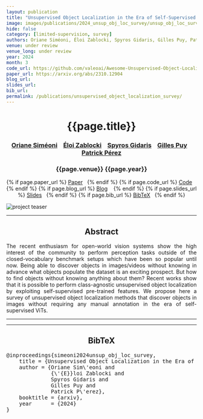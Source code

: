 ```yaml
---
layout: publication
title: "Unsupervised Object Localization in the Era of Self-Supervised ViTs: A Survey"
image: images/publications/2024_unsup_obj_loc_survey/unsup_obj_loc_survey.PNG
hide: false
category: [limited-supervision, survey]
authors: Oriane Siméoni, Éloi Zablocki, Spyros Gidaris, Gilles Puy, Patrick Pérez
venue: under review
venue_long: under review
year: 2024
month: 3
code_url: https://github.com/valeoai/Awesome-Unsupervised-Object-Localization
paper_url: https://arxiv.org/abs/2310.12904
blog_url: 
slides_url: 
bib_url: 
permalink: /publications/unsupervised_object_localization_survey/
---
```


<h1 align="center"> {{page.title}} </h1>
<!-- Simple call of authors -->
<!-- <h3 align="center"> {{page.authors}} </h3> -->
<!-- Alternatively you can add links to author pages -->
<h3 align="center"> <a href="https://osimeoni.github.io/">Oriane Siméoni</a> &nbsp;&nbsp; <a href="https://scholar.google.fr/citations?user=dOkbUmEAAAAJ">Éloi Zablocki</a> &nbsp;&nbsp; <a href="https://scholar.google.fr/citations?user=7atfg7EAAAAJ">Spyros Gidaris</a> &nbsp;&nbsp; <a href="https://sites.google.com/site/puygilles/home">Gilles Puy</a> &nbsp;&nbsp; <a href="https://ptrckprz.github.io/">Patrick Pérez</a> </h3>


<h3 align="center"> {{page.venue}} {{page.year}} </h3>

<div align="center">
  <p>
    {% if page.paper_url %}
    <a href="{{ page.paper_url }}"><i class="far fa-file-pdf"></i> Paper</a>&nbsp;&nbsp;
    {% endif %}
    {% if page.code_url %}
    <a href="{{ page.code_url }}"><i class="fab fa-github"></i> Code</a> &nbsp;&nbsp;
    {% endif %}
    {% if page.blog_url %}
    <a href="{{ page.blog_url }}"><i class="fab fa-blogger"></i> Blog</a> &nbsp;&nbsp;
    {% endif %}
    {% if page.slides_url %}
    <a href="{{ page.slides_url }}"><i class="far fa-file-pdf"></i> Slides</a>&nbsp;&nbsp;
    {% endif %}
    {% if page.bib_url %}
    <a href="{{ page.bib_url}}"><i class="far fa-file-alt"></i> BibTeX</a>&nbsp;&nbsp;
    {% endif %}
  </p>
</div>

<div class="publication-teaser">
    <img src="../../{{ page.image }}" alt="project teaser"/>
</div>


<hr>

<h2  align="center"> Abstract</h2>

<p align="justify">The recent enthusiasm for open-world vision systems show the high interest of the community to perform perception tasks outside of the closed-vocabulary benchmark setups which have been so popular until now. Being able to discover objects in images/videos without knowing in advance what objects populate the dataset is an exciting prospect. But how to find objects without knowing anything about them? Recent works show that it is possible to perform class-agnostic unsupervised object localization by exploiting self-supervised pre-trained features. We propose here a survey of unsupervised object localization methods that discover objects in images without requiring any manual annotation in the era of self-supervised ViTs.</p>


<hr>
<hr>

<h2  align="center">BibTeX</h2>
<left>
  <pre class="bibtex-box">
@inproceedings{simeoni2024unsup_obj_loc_survey,
    title = {Unsupervised Object Localization in the Era of Self-Supervised ViTs: A Survey},
    author = {Oriane Sim\'eoni and
              {\'{E}}loi Zablocki and
              Spyros Gidaris and
              Gilles Puy and
              Patrick P\'erez},
    booktitle = {arxiv},
    year      = {2024}
}
  </pre>
</left>

<br>
